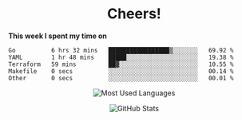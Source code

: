 <h1 align="center">Cheers!</h1>

**This week I spent my time on**
<!--START_SECTION:waka-->

```text
Go          6 hrs 32 mins   █████████████████▒░░░░░░░   69.92 %
YAML        1 hr 48 mins    █████░░░░░░░░░░░░░░░░░░░░   19.38 %
Terraform   59 mins         ██▓░░░░░░░░░░░░░░░░░░░░░░   10.55 %
Makefile    0 secs          ░░░░░░░░░░░░░░░░░░░░░░░░░   00.14 %
Other       0 secs          ░░░░░░░░░░░░░░░░░░░░░░░░░   00.01 %
```

<!--END_SECTION:waka-->

<p align="center"><img src="https://github-readme-stats.vercel.app/api/top-langs/?username=thnkrn&layout=compact&hide=html&theme=tokyonight" alt="Most Used Languages" /></p>

<p align="center"><img src="https://github-readme-stats.vercel.app/api?username=thnkrn&show_icons=true&count_private=true&theme=tokyonight" alt="GitHub Stats" /></p>

<!-- <p align="center"><a href="https://wakatime.com"><img src="https://wakatime.com/share/@thnkrn/40092326-d1bd-471b-89da-9a7c63939402.png" /></p>
 -->
